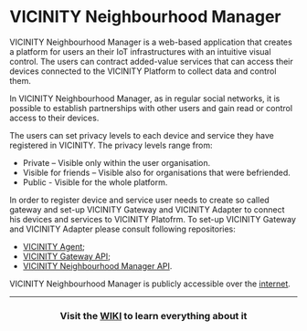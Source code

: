 # VICINITY Neighbourhood Manager

VICINITY Neighbourhood Manager is a web-based application that creates a platform for users an their IoT infrastructures with an intuitive visual control. The users can contract added-value services that can access their devices connected to the VICINITY Platform to collect data and control them.

In VICINITY Neighbourhood Manager, as in regular social networks, it is possible to establish partnerships with other users and gain read or control access to their devices. 

The users can set privacy levels to each device and service they have registered in VICINITY. The privacy levels range from:

* Private – Visible only within the user organisation.
* Visible for friends – Visible also for organisations that were befriended.
* Public -  Visible for the whole platform.

In order to register device and service user needs to create so called gateway and set-up VICINITY Gateway and VICINITY Adapter to connect his devices and services to VICINITY Platofrm. To set-up VICINITY Gateway and VICINITY Adapter please consult following repositories:

* [VICINITY Agent](https://github.com/vicinityh2020/vicinity-agent);
* [VICINITY Gateway API](TBD);
* [VICINITY Neighbourhood Manager API](https://vicinityh2020.github.io/vicinity-neighbourhood-manager-api/).

VICINITY Neighbourhood Manager is publicly accessible over the [internet](https://vicinity.bavenir.eu).

--- 

<h3 align="center">Visit the <a href="https://github.com/vicinityh2020/vicinity-neighbourhood-manager/wiki">WIKI</a> to learn everything about it</h3>
